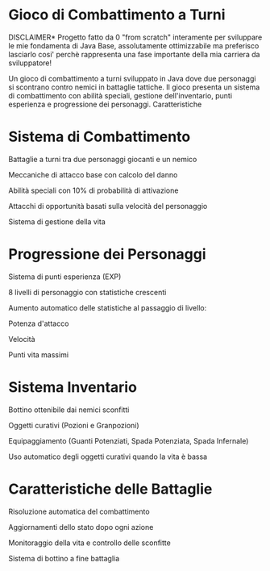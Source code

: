 # Gioco di Combattimento a Turni

DISCLAIMER* Progetto fatto da 0 "from scratch" interamente per sviluppare le mie fondamenta di Java Base, assolutamente ottimizzabile ma preferisco lasciarlo cosi' perchè rappresenta una fase importante della mia carriera da sviluppatore!

Un gioco di combattimento a turni sviluppato in Java dove due personaggi si scontrano contro nemici in battaglie tattiche. Il gioco presenta un sistema di combattimento con abilità speciali, gestione dell'inventario, punti esperienza e progressione dei personaggi.
Caratteristiche

# Sistema di Combattimento

Battaglie a turni tra due personaggi giocanti e un nemico

Meccaniche di attacco base con calcolo del danno

Abilità speciali con 10% di probabilità di attivazione

Attacchi di opportunità basati sulla velocità del personaggio

Sistema di gestione della vita


# Progressione dei Personaggi

Sistema di punti esperienza (EXP)

8 livelli di personaggio con statistiche crescenti

Aumento automatico delle statistiche al passaggio di livello:

Potenza d'attacco

Velocità

Punti vita massimi



# Sistema Inventario

Bottino ottenibile dai nemici sconfitti

Oggetti curativi (Pozioni e Granpozioni)

Equipaggiamento (Guanti Potenziati, Spada Potenziata, Spada Infernale)

Uso automatico degli oggetti curativi quando la vita è bassa


# Caratteristiche delle Battaglie

Risoluzione automatica del combattimento

Aggiornamenti dello stato dopo ogni azione

Monitoraggio della vita e controllo delle sconfitte

Sistema di bottino a fine battaglia

